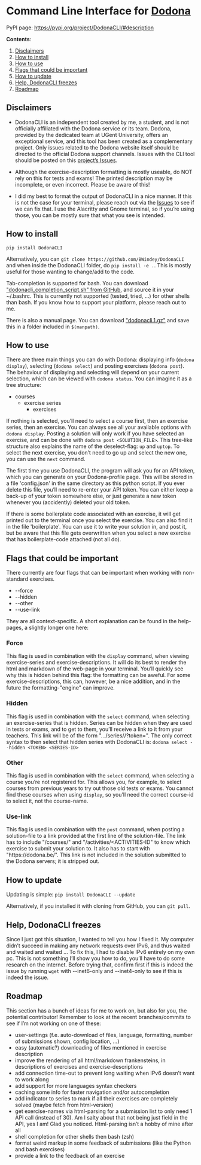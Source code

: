 # Command Line Interface for [Dodona](https://dodona.be)

PyPI page: https://pypi.org/project/DodonaCLI/#description

**Contents**:
1) [Disclaimers](#disclaimers)
2) [How to install](#how-to-install)
3) [How to use](#how-to-use)
4) [Flags that could be important](#flags-that-could-be-important)
5) [How to update](#how-to-update)
6) [Help, DodonaCLI freezes](#help-dodonacli-freezes)
7) [Roadmap](#roadmap)

## Disclaimers

- DodonaCLI is an independent tool created by me, a student, and is not officially affiliated with the Dodona service or its team. Dodona, provided by the dedicated team at UGent University, offers an exceptional service, and this tool has been created as a complementary project. Only issues related to the Dodona website itself should be directed to the official Dodona support channels. Issues with the CLI tool should be posted on this [project’s Issues](https://github.com/BWindey/DodonaCLI/issues).

- Although the exercise-description formatting is mostly useable, do NOT rely on this for tests and exams! The printed description may be incomplete, or even incorrect. Please be aware of this!


- I did my best to format the output of DodonaCLI in a nice manner. If this is not the case for your terminal, please reach out via the [Issues](https://github.com/BWindey/DodonaCLI/issues) to see if we can fix that. I use the Alacritty and Gnome terminal, so if you’re using those, you can be mostly sure that what you see is intended.


## How to install
`pip install DodonaCLI`

Alternatively, you can `git clone https://github.com/BWindey/DodonaCLI` and when inside the DodonaCLI folder,
do `pip install -e .`.
This is mostly useful for those wanting to change/add to the code.

Tab-completion is supported for bash. You can 
download ["dodonacli_completion_script.sh" from GitHub](https://github.com/BWindey/DodonaCLI/blob/master/dodonacli_completion_script.sh),
and source it in your ~/.bashrc. 
This is currently not supported (tested, tried, ...) for other shells than bash.
If you know how to support your platform, please reach out to me.

There is also a manual page. You can download ["dodonacli.1.gz"](https://github.com/BWindey/DodonaCLI/blob/master/man-page/dodonacli.1.gz) and save this in a folder included in `$(manpath)`. 


## How to use
There are three main things you can do with Dodona: displaying info (`dodona display`),
selecting (`dodona select`) and posting exercises (`dodona post`).
The behaviour of displaying and selecting will depend on your current selection,
which can be viewed with `dodona status`.
You can imagine it as a tree structure:
- courses
  - exercise series
    - exercises

If nothing is selected, you’ll need to select a course first, then an exercise series, then an exercise.
You can always see all your available options with `dodona display`.
Posting a solution will only work if you have selected an exercise, and can be done with `dodona post <SOLUTION_FILE>`.
This tree-like structure also explains the name of the deselect-flag: `up` and `uptop`. 
To select the next exercise, you don’t need to go up and select the new one, you can use the `next` command.

The first time you use DodonaCLI, the program will ask you for an API token,
which you can generate on your Dodona-profile page.
This will be stored in a file 'config.json' in the same directory as this python script.
If you ever delete this file, you’ll need to re-enter your API token.
You can either keep a back-up of your token somewhere else,
or just generate a new token whenever you (accidently) deleted your old token.

If there is some boilerplate code associated with an exercise,
it will get printed out to the terminal once you select the exercise.
You can also find it in the file 'boilerplate'.
You can use it to write your solution in, and post it,
but be aware that this file gets overwritten when you select a new exercise that has boilerplate-code attached
(not all do).


## Flags that could be important
There currently are four flags that can be important when working with non-standard exercises. 
- --force
- --hidden
- --other
- --use-link

They are all context-specific. A short explanation can be found in the help-pages, a slightly longer one here:

### Force 
This flag is used in combination with the `display` command, when viewing exercise-series and exercise-descriptions. 
It will do its best to render the html and markdown of the web-page in your terminal. 
You’ll quickly see why this is hidden behind this flag: the formatting can be aweful. 
For some exercise-descriptions, this can, however, be a nice addition,
and in the future the formatting-"engine" can improve.


### Hidden 
This flag is used in combination with the `select` command, when selecting an exercise-series that is hidden. 
Series can be hidden when they are used in tests or exams, and to get to them, you’ll receive a link to it from your 
teachers. This link will be of the form ".../series/<SERIES-ID>/?token=<TOKEN>". 
The only correct syntax to then select that hidden series with DodonaCLI is:
    ```dodona select --hidden <TOKEN> <SERIES-ID>```


### Other 
This flag is used in combination with the `select` command, when selecting a course you’re not registered for.
This allows you, for example, to select courses from previous years to try out those old tests or exams.
You cannot find these courses when using `display`,
so you’ll need the correct course-id to select it, not the course-name.

### Use-link
This flag is used in combination with the `post` command,
when posting a solution-file to a link provided at the first line of the solution-file.
The link has to include "/courses/<COURSE-ID>" and "/activities/<ACTIVITIES-ID"
to know which exercise to submit your solution to.
It also has to start with "https:<!-- comment to prevent link from appearing as real link-->//dodona.be/".
This link is not included in the solution submitted to the Dodona servers; it is stripped out.


## How to update
Updating is simple: 
`pip install DodonaCLI --update`

Alternatively, if you installed it with cloning from GitHub, you can `git pull`.


## Help, DodonaCLI freezes
Since I just got this situation, I wanted to tell you how I fixed it.
My computer didn’t succeed in making any network requests over IPv6, and thus waited and waited and waited ...
To fix this, I had to disable IPv6 entirely on my own pc. 
This is not something I’ll show you how to do, you’ll have to do some research on the internet.
Before trying that, confirm first if this is indeed the issue by running `wget` with --inet6-only and --inet4-only 
to see if this is indeed the issue.


## Roadmap
This section has a bunch of ideas for me to work on, but also for you, the potential contributor!
Remember to look at the recent branches/commits to see if I’m not working on one of these:
- user-settings (f.e. auto-download of files, language, formatting, number of submissions shown, config location, ...)
- easy (automatic?) downloading of files mentioned in exercise description
- improve the rendering of all html/markdown frankensteins, in descriptions of exercises and exercise-descriptions 
- add connection time-out to prevent long waiting when IPv6 doesn’t want to work along
- add support for more languages syntax checkers
- caching some info for faster navigation and/or autocompletion
- add indicator to series to mark if all their exercises are completely solved (maybe fetch from html-version)
- get exercise-names via html-parsing for a submission list to only need 1 API call (instead of 30). Am I salty about that not being just field in the API, yes I am! Glad you noticed. Html-parsing isn’t a hobby of mine after all
- shell completion for other shells then bash (zsh)
- format weird markup in some feedback of submissions (like the Python and bash exercises)
- provide a link to the feedback of an exercise